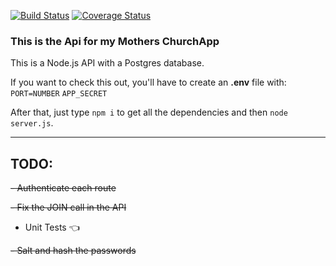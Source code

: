 [![Build Status](https://travis-ci.org/rpcvjet/API-ChurchApp.svg?branch=master)](https://travis-ci.org/rpcvjet/API-ChurchApp)
[![Coverage Status](https://coveralls.io/repos/github/rpcvjet/API-ChurchApp/badge.svg?branch=master)](https://coveralls.io/github/rpcvjet/API-ChurchApp?branch=master)


### This is the Api for my Mothers ChurchApp

This is a Node.js API with a Postgres database. 

If you want to check this out, you'll have to create an **.env** file with:
`PORT=NUMBER`
`APP_SECRET`

After that, just type `npm i` to get all the dependencies and then `node server.js`. 

---
## TODO:
~~- Authenticate each route~~

~~- Fix the JOIN call in the API~~

- Unit Tests :point_left:

~~- Salt and hash the passwords~~
